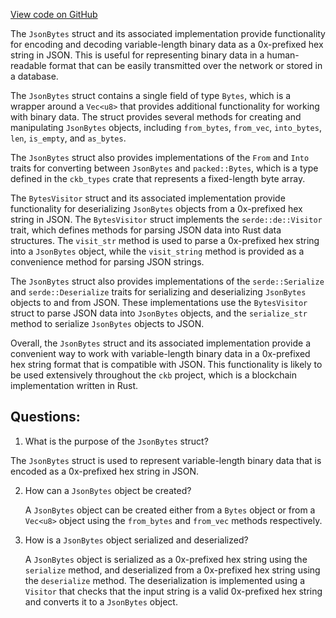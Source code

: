 [View code on GitHub](https://github.com/nervosnetwork/ckb/util/jsonrpc-types/src/bytes.rs)

The `JsonBytes` struct and its associated implementation provide functionality for encoding and decoding variable-length binary data as a 0x-prefixed hex string in JSON. This is useful for representing binary data in a human-readable format that can be easily transmitted over the network or stored in a database.

The `JsonBytes` struct contains a single field of type `Bytes`, which is a wrapper around a `Vec<u8>` that provides additional functionality for working with binary data. The struct provides several methods for creating and manipulating `JsonBytes` objects, including `from_bytes`, `from_vec`, `into_bytes`, `len`, `is_empty`, and `as_bytes`.

The `JsonBytes` struct also provides implementations of the `From` and `Into` traits for converting between `JsonBytes` and `packed::Bytes`, which is a type defined in the `ckb_types` crate that represents a fixed-length byte array.

The `BytesVisitor` struct and its associated implementation provide functionality for deserializing `JsonBytes` objects from a 0x-prefixed hex string in JSON. The `BytesVisitor` struct implements the `serde::de::Visitor` trait, which defines methods for parsing JSON data into Rust data structures. The `visit_str` method is used to parse a 0x-prefixed hex string into a `JsonBytes` object, while the `visit_string` method is provided as a convenience method for parsing JSON strings.

The `JsonBytes` struct also provides implementations of the `serde::Serialize` and `serde::Deserialize` traits for serializing and deserializing `JsonBytes` objects to and from JSON. These implementations use the `BytesVisitor` struct to parse JSON data into `JsonBytes` objects, and the `serialize_str` method to serialize `JsonBytes` objects to JSON.

Overall, the `JsonBytes` struct and its associated implementation provide a convenient way to work with variable-length binary data in a 0x-prefixed hex string format that is compatible with JSON. This functionality is likely to be used extensively throughout the `ckb` project, which is a blockchain implementation written in Rust.
## Questions: 
 1. What is the purpose of the `JsonBytes` struct?
   
   The `JsonBytes` struct is used to represent variable-length binary data that is encoded as a 0x-prefixed hex string in JSON.

2. How can a `JsonBytes` object be created?
   
   A `JsonBytes` object can be created either from a `Bytes` object or from a `Vec<u8>` object using the `from_bytes` and `from_vec` methods respectively.

3. How is a `JsonBytes` object serialized and deserialized?
   
   A `JsonBytes` object is serialized as a 0x-prefixed hex string using the `serialize` method, and deserialized from a 0x-prefixed hex string using the `deserialize` method. The deserialization is implemented using a `Visitor` that checks that the input string is a valid 0x-prefixed hex string and converts it to a `JsonBytes` object.